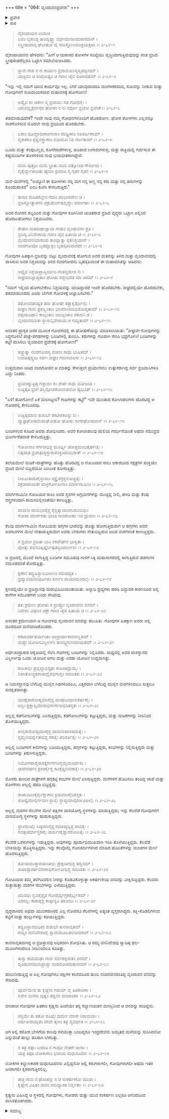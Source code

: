 +++
title = "064: ವೃಂದಾವನಪ್ರವೇಶಃ"
+++

<details><summary>ಪ್ರವೇಶ</summary>


।।   ಓಂ ಓಂ ನಮೋ ನಾರಾಯಣಾಯ।।   ಶ್ರೀ ವೇದವ್ಯಾಸಾಯ ನಮಃ ।।

ಶ್ರೀ ಕೃಷ್ಣದ್ವೈಪಾಯನ ವೇದವ್ಯಾಸ ವಿರಚಿತ  

**ಶ್ರೀ ಮಹಾಭಾರತ**

**ಖಿಲಭಾಗೇ ಹರಿವಂಶಃ**

**ವಿಷ್ಣು ಪರ್ವ**

**ಅಧ್ಯಾಯ 64**


</details>

<details><summary>ಸಾರ</summary>

ತೋಳಗಳ ಉತ್ಪಾತದಿಂದ ಪೀಡಿತರಾದ ವ್ರಜವಾಸಿಗಳು ಆ ಸ್ಥಾನವನ್ನು ತೊರೆದು ವೃಂದಾವನಕ್ಕೆ ಹೋದುದು.

</details>

>ವೈಶಂಪಾಯನ ಉವಾಚ  
ಏವಂ ವೃಕಾಂಶ್ಚ ತಾಂದೃಷ್ಟ್ವಾ ವರ್ಧಮಾನಾಂದುರಾಸದಾನ್ ।  
ಸಸ್ತ್ರೀಪುಮಾನ್ಸ ಘೋಷೋ ವೈ ಸಮಸ್ತೋಽಮಂತ್ರಯತ್ತದಾ ।।  ೨-೬೪-೧
> 
ವೈಶಂಪಾಯನನು ಹೇಳಿದನು: "ಹೀಗೆ ಆ ದುರಾಸದ ತೋಳಗಳ ಸಂಖ್ಯೆಯು ವೃದ್ಧಿಯಾಗುತ್ತಿರುವುದನ್ನು ಕಂಡ ವ್ರಜದ ಸ್ತ್ರೀಪುರುಷರೆಲ್ಲರೂ ಒಟ್ಟಾಗಿ ಸಮಾಲೋಚಿಸಿದರು.

>ಸ್ಥಾನೇ ನೇಹ ನ ನಃ ಕಾರ್ಯಂ ವ್ರಜಾಮೋಽನ್ಯನ್ಮಹದ್ವನಮ್ ।  
ಯಚ್ಛಿವಂ ಚ ಸುಖೋಷ್ಯಂ ಚ ಗವಾಂ ಚೈವ ಸುಖಾವಹಮ್ ।।  ೨-೬೪-೨
> 
"ಇನ್ನು ಇಲ್ಲಿ ನಮಗೆ ಯಾವ ಕಾರ್ಯವೂ ಇಲ್ಲ. ಬೇರೆ ಯಾವುದಾದರೂ ಮಂಗಳಕರವಾದ, ಸುಖವನ್ನು ನೀಡುವ ಮತ್ತು ಗೋವುಗಳಿಗೆ ಸುಖದಾಯಕವಾದ ಮಹಾವನಕ್ಕೆ ಹೋಗೋಣ!

>ಅದ್ಯೈವ ಕಿಂ ಚಿರೇಣ ಸ್ಮ ವ್ರಜಾಮಃ ಸಹ ಗೋಧನೈಃ ।  
ಯಾವದ್ವೃಕೈರ್ವಧಂ ಘೋರಂ ನ ನಃ ಸರ್ವೋ ವ್ರಜೋ ವ್ರಜೇತ್।।  ೨-೬೪-೩
> 
ತಡಮಾಡುವುದೇಕೆ? ಇಂದೇ ನಾವು ನಮ್ಮ ಗೋಧನಗಳೊಂದಿಗೆ ಹೊರಡೋಣ. ಘೋರ ತೋಳಗಳು ಎಲ್ಲವನ್ನೂ ನಾಶಗೊಳಿಸುವ ಮೊದಲೇ ನಾವು ವ್ರಜದಿಂದ ಹೊರಡಬೇಕು.

>ಏಶಾಂ ಧೂಮ್ರಾರುಣಾಂಗಾನಾಂ ದಂಷ್ಟ್ರಿಣಾಂ ನಖಕರ್ಷಿಣಾಮ್ ।  
ವೃಕಾಣಾಂ ಕೃಷ್ಣವಕ್ತ್ರಾಣಾಂ ಬಿಭೀಮೋ ನಿಶಿ ಗರ್ಜತಾಮ್ ।।  ೨-೬೪-೪
> 
ಬೂದು ಮತ್ತು ಕೆಂಪುಬಣ್ಣದ, ಕೋರೆದಾಡೆಗಳುಳ್ಳ, ಚೂಪಾದ ಉಗುರುಗಳುಳ್ಳ, ಮತ್ತು ರಾತ್ರಿಯಲ್ಲಿ ಗರ್ಜಿಸುವ ಈ ಕಪ್ಪುಮುಖಗಳ ತೊಳಗಳಿಂದ ನಾವು ಭಯಭೀತರಾಗಿದ್ದೇವೆ.

>ಮಮ ಪುತ್ರೋ ಮಮ ಭ್ರಾತಾ ಮಮ ವತ್ಸೋಽಥ ಗೌರ್ಮಮ ।  
ವೃಕೈರ್ವ್ಯಾಪಾದಿತಾ ಹ್ಯೇವಂ ಕ್ರಂದಂತಿ ಸ್ಮ ಗೃಹೇ ಗೃಹೇ ।।  ೨-೬೪-೫
> 
ಮನೆ-ಮನೆಗಳಲ್ಲಿ "ಅಯ್ಯೋ! ಈ ತೋಳಗಳು ನನ್ನ ಮಗ ನನ್ನ ಅಣ್ಣ ನನ್ನ ಕರು ಮತ್ತು ನನ್ನ ಹಸುಗಳನ್ನು ಕೊಂದುಹಾಕಿವೆ" ಎಂಬ ಕೂಗು ಕೇಳಿಬರುತ್ತಿದೆ."

>ತಾಸಾಂ ರುದಿತಶಬ್ದೇನ ಗವಾಂ ಹಂಭಾರವೇಣ ಚ ।  
ವ್ರಜಸ್ಯೋತ್ಥಾಪನಂ ಚಕ್ರುರ್ಘೋಷವೃದ್ಧಾಃ ಸಮಾಗತಾಃ ।।  ೨-೬೪-೬
> 
ಅವರ ರೋದನ ಶಬ್ದದಿಂದ ಮತ್ತು ಗೋವುಗಳ ಕೂಗಿನಿಂದ ಚಿಂತಿತರಾದ ವ್ರಜದ ವೃದ್ಧರು ಒಟ್ಟಾಗಿ ಅಲ್ಲಿಂದ ಹೊರಟುಹೋಗಲು ನಿಶ್ಚಯಿಸಿದರು.

>ತೇಷಾಂ ಮತಮಥಾಜ್ಞಾಯ ಗಂತುಂ ವೃಂದಾವನಂ ಪ್ರತಿ ।  
ವ್ರಜಸ್ಯ ವಿನಿವೇಶಾಯ ಗವಾಂ ಚೈವ ಹಿತಾಯ ಚ ।।  ೨-೬೪-೭  
ವೃಂದಾವನನಿವಾಸಾಯ ತಾಂಜ್ಞಾತ್ವಾ ಕೃತನಿಶ್ಚಯಾನ್ ।  
ನಂದಗೋಪೋ ಬೃಹದ್ವಾಕ್ಯಂ ಬೃಹಸ್ಪತಿರಿವಾದದೇ ।।  ೨-೬೪-೮
> 
ಗೋವುಗಳ ಹಿತಕ್ಕಾಗಿ ವ್ರಜವನ್ನು ಬಿಟ್ಟು ವೃಂದಾವನಕ್ಕೆ ಹೋಗುವ ಅವರ ಮತವನ್ನು ತಿಳಿದ ಮತ್ತು ವೃಂದಾವನದಲ್ಲಿ ವಾಸಿಸುವ ಅವರ ನಿಶ್ಚಯವನ್ನು ತಿಳಿದ ನಂದಗೋಪನು ಬೃಹಸ್ಪತಿಯಂತೆ ಈ ಮಹಾಮಾತನ್ನು ಆಡಿದನು:

>ಅದ್ಯೈವ ನಿಶ್ಚಯಪ್ರಾಪ್ತಿರ್ಯದಿ ಗಂತವ್ಯಮೇವ ನಃ ।  
ಶೀಘ್ರಮಾಜ್ಞಾಪ್ಯತಾಂ ಘೋಷಃ ಸಜ್ಜೀಭವತ ಮಾ ಚಿರಮ್ ।।  ೨-೬೪-೯
> 
"ನಮಗೆ ಇಲ್ಲಿಂದ ಹೋಗಬೇಕೆಂಬ ನಿಶ್ಚಯವನ್ನು ಮಾಡಿದ್ದಾದರೆ ಇಂದೇ ಹೊರಡಬೇಕು. ಶೀಘ್ರದಲ್ಲಿಯೇ ಹೊರಡಬೇಕು, ತಡಮಾಡಬಾರದು ಎಂದು ಬೇಗನೇ ಗೋವಳಕ್ಕೆ ಆಜ್ಞಾಪಿಸಬೇಕು."

>ತತೋಽವಘುಷ್ಯತ ತದಾ ಘೋಷೇ ತತ್ಪ್ರಾಕೃತೈರ್ಜನೈಃ ।  
ಶೀಘ್ರಂ ಗಾವಃ ಪ್ರಕಲ್ಪ್ಯಂತಾಂ ಭಾಂದಾಂಸಮಭಿರೋಪ್ಯತಾಮ್ ।।  ೨-೬೪-೧೦  
ವತ್ಸಯೂಥಾನಿ ಕಾಲ್ಯಂತಾಂ ಯುಜ್ಯಂತಾಂ ಶಕಟಾನಿ ಚ ।  
ವೃಂದಾವನಮಿತಃ ಸ್ಥಾನಾನ್ನಿವೇಶಾಯ ಚ ಗಮ್ಯತಾಮ್ ।।  ೨-೬೪-೧೧
> 
ಅನಂತರ ಪ್ರಾಕೃತ ಜನರ ಮೂಲಕ ಗೋವಳದಲ್ಲಿ ಈ ಘೋಷಣೆಯನ್ನು ಮಾಡಿಸಲಾಯಿತು: "ಶೀಘ್ರವೇ ಗೋವುಗಳನ್ನು ಸಿದ್ಧಗೊಳಿಸಿ! ಪಾತ್ರೆ-ಪಗಡಗಳನ್ನು ಬಂಡಿಗಳಲ್ಲಿ ತುಂಬಿಸಿ. ಕರುಗಳನ್ನು ಗುಂಪಾಗಿ ಸೇರಿಸಿ ಭದ್ರಗೊಳಿಸಿ! ಬಂಡಿಗಳನ್ನು ಕಟ್ಟಿ! ವಾಸಿಸಲು ವೃಂದಾವನ ಪ್ರದೇಶಕ್ಕೆ ಹೋಗೋಣ!"

>ತಚ್ಛ್ರುತ್ವಾ ನಂದಗೋಪಸ್ಯ ವಚನಂ ಸಾಧು ಭಾಷಿತಮ್ ।  
ಉದತಿಷ್ಠದ್ವ್ರಜಃ ಸರ್ವಃ ಶೀಘ್ರಂ ಗಮನಲಾಲಸಃ ।।  ೨-೬೪-೧೨
> 
ಉತ್ತಮವಾಗಿ ಆಡಿದ ನಂದಗೋಪನ ಆ ಮಾತನ್ನು ಕೇಳುತ್ತಲೇ ಪ್ರಯಾಣಿಸಲು ಉತ್ಸುಕರಾಗಿದ್ದ ಸರ್ವ ವ್ರಜವಾಸಿಗಳೂ ಎದ್ದು ನಿಂತರು.

>ಪ್ರಯಾಹ್ಯುತ್ತಿಷ್ಠ ಗಚ್ಛಾಮಃ ಕಿಂ ಶೇಷೇ ಸಾಧು ಯೋಜಯ ।  
ಉತ್ತಿಷ್ಠತಿ ವ್ರಜೇ ತಸ್ಮಿನ್ಗೋಪಕೋಲಾಹಲೋ ಹ್ಯಭೂತ್ ।।  ೨-೬೪-೧೩
> 
"ಏಳಿ! ಹೋಗೋಣ! ಏಕೆ ಮಲಗಿದ್ದೀರಿ? ಗಾಡಿಗಳನ್ನು ಕಟ್ಟಿ!" ಇವೇ ಮುಂತಾದ ಕೋಲಾಹಲಗಳು ಹೊರಟಿದ್ದ ಆ ಗೋಪರಲ್ಲಿ ಕೇಳಿಬಂದವು.

>ಉತ್ತಿಷ್ಠಮಾನಃ ಶುಶುಭೇ ಶಕಟೀಶಕಟಸ್ತು ಸಃ ।  
ವ್ಯಾಘ್ರಘೋಷಮಹಾಘೋಷೋ ಘೋಷಃ ಸಾಗರಘೋಷವಾನ್ ।।  ೨-೬೪-೧೪
> 
ಬಂಡಿಗಳಿಂದ ಕೂಡಿದ ಅವರು ಶೋಭಿಸಿದರು. ಅವರ ಕೋಲಾಹಲವು ಹುಲಿಯ ಗರ್ಝನೆಯಂತೆ ಅಥವಾ ಸಮುದ್ರದ ಭೋರ್ಗರೆತದಂತೆ ಕೇಳಿಬರುತ್ತಿತ್ತು.

>ಗೋಪೀನಾಂ ಗರ್ಗರೀಭಿಶ್ಚ ಮೂರ್ಧ್ನಿ ಚೋತ್ತಮಂಭಿತೈರ್ಘಟೈಃ ।  
ನಿಷ್ಪಪಾತ ವ್ರಜಾತ್ಪಂಕ್ತಿಸ್ತಾರಾಪಂಕ್ತಿರಿವಾಂಬರಾತ್ ।।  ೨-೬೪-೧೫
> 
ತಲೆಯಮೇಲೆ ಮಡಿಕೆ-ಪಾತ್ರೆಗಳನ್ನು ಹೊತ್ತು ಹೊರಟಿದ್ದ ಆ ಗೋಪಿಯರ ಸಾಲು ಆಕಾಶದಿಂದ ನಕ್ಷತ್ರಗಳ ಪಂಕ್ತಿಯೇ ವ್ರಜದ ಮೇಲೆ ಬಿದ್ದಿದೆಯೋ ಎಂಬಂತೆ ತೋರುತ್ತಿತ್ತು.

>ನೀಲಪೀತಾರುಣೈಸ್ತಾಸಾಂ ವಸ್ತ್ರೈರಗ್ರಸ್ತನೋಚ್ಛ್ರಿತೈಃ ।  
ಶಕ್ರಚಾಪಾಯತೇ ಪಂಕ್ತಿರ್ಗೋಪೀನಾಂ ಮಾರ್ಗಗಾಮಿನೀ ।।  ೨-೬೪-೧೬
> 
ಮಾರ್ಗಗಾಮಿನೀ ಗೋಪಿಯರ ಸಾಲು ಅವರ ಸ್ತನಗಳ ಅಗ್ರಭಾಗಗಳನ್ನು ಮುಚ್ಚಿದ್ದ ನೀಲಿ, ಹಳದಿ ಮತ್ತು ಕೆಂಪು ವಸ್ತ್ರಗಳಿಂದಾಗಿ ಕಾಮನಬಿಲ್ಲಿನಂತೆಯೇ ಕಾಣುತ್ತಿತ್ತು.

>ದಾಮನೀ ದಾಮಭಾರೈಶ್ಚ ಕೈಶ್ಚಿತ್ಕಾಯಾವಲಮಂಬಿಭಿಃ।  
ಗೋಪಾ ಮಾರ್ಗಗತಾ ಭಾಂತಿ ಸಾವರೋಹಾ ಇವ ದ್ರುಮಾಃ ।।  ೨-೬೪-೧೭
> 
ಕೆಲವು ಮಾರ್ಗಗಾಮಿನೀ ಗೋಪಿಯರು ಹಗ್ಗಗಳ ಭಾರವನ್ನು ಹೊತ್ತು ಹೋಗುತ್ತಿರುವಾಗ ಆ ಹಗ್ಗಗಳು ಅವರ ಅಂಗಾಂಗಗಳ ಮೇಲೆ ನೇತಾಡುತ್ತಿರುವಾಗ ಅವರು ಬೇರುಗಳು ನೇತುಬಿದ್ದಿರುವ ಆಲದ ಮರಗಳಂತೆ ಕಾಣುತ್ತಿದ್ದರು.

>ಸ ವ್ರಜೋ ವ್ರಜತಾ ಭಾತಿ ಶಕಟೌಘೇನ ಭಾಸ್ವತಾ ।  
ಪೋತೈಃ ಪವನವಿಕ್ಷಿಪ್ತೈರ್ನಿಷ್ಪತದ್ಭಿರಿವಾರ್ಣವಃ ।।  ೨-೬೪-೧೮
> 
ಆ ವ್ರಜದಲ್ಲಿ ಮುಂದೆ ಸಾಗುತ್ತಿದ್ದ ಬಂಡಿಗಳ ಸಮೂಹವು ಗಾಳಿಗೆ ಸಿಕ್ಕಿ ಮಹಾಸಾಗರದಲ್ಲಿ ಸಾಗುತ್ತಿರುವ ಹಡಗುಗಳ ಸಮೂಹದಂತೆ ತೋರುತ್ತಿತ್ತು.

>ಕ್ಷಣೇನ ತದ್ವ್ರಜಸ್ಥಾನಮೀರಿಣಂ ಸಮಪದ್ಯತ ।  
ದ್ರವ್ಯಾವಯವನಿರ್ಧೂತಂ ಕೀರ್ಣಂ ವಾಯಸಮಂದಲೈಃ ।।  ೨-೬೪-೧೯
> 
ಕ್ಷಣದಲ್ಲಿಯೇ ಆ ವ್ರಜಸ್ಥಾನವು ಮರುಭೂಮಿಯಂತಾಯಿತು. ಅನ್ನಾದಿ ದ್ರವ್ಯಗಳು ಹರಡಿ ಬಿದ್ದುದರ ಕಾರಣದಿಂದ ಅಲ್ಲಿ ಕಾಗೆಗಳ ಸಮೂಹಗಳೇ ಬಂದು ಸೇರಿದವು.

>ತತಃ ಕ್ರಮೇಣ ಘೋಷಃ ಸ ಪ್ರಾಪ್ತೋ ವೃಂದಾವನಂ ವನಮ್ ।  
ನಿವೇಶಂ ವಿಪುಲಂ ಚಕ್ರೇ ಗವಾಂ ಚೈವ ಹಿತಾಯ ಚ ।।  ೨-೬೪-೨೦
> 
ಅನಂತರ ಕ್ರಮೇಣವಾಗಿ ಆ ಗೋವಳವು ವೃಂದಾವನ ವನವನ್ನು ತಲುಪಿತು. ಗೋವುಗಳ ಹಿತಕ್ಕಾಗಿ ಅವರು ಅಲ್ಲಿ ದೂರದೂರ ಮನೆಮಾಡಿಕೊಂಡರು.

>ಶಕಟಾವರ್ತಪರ್ಯಂತಂ ಚಂದ್ರಾರ್ಧಾಕಾರಸಂಸ್ಥಿತಮ್ ।  
ಮಧ್ಯೇ ಯೋಜನವಿಸ್ತೀರ್ಣಂ ತಾವದ್ದ್ವಿಗುಣಮಾಯತಮ್ ।।  ೨-೬೪-೨೧
> 
ಅರ್ಧಚಂದ್ರಾಕಾರ ಆಕೃತಿಯಲ್ಲಿ ನೆಲೆಸಿ ಗಡಿಗಳಲ್ಲಿ ಬಂಡಿಗಳನ್ನು ನಿಲ್ಲಿಸಿದರು. ಮಧ್ಯದಲ್ಲಿ ಅವರ ವಾಸಸ್ಥಾನದ ವಿಸ್ತೀರ್ಣವು ಒಂದು ಯೋಜನ ಅಗಲ ಮತ್ತು ಎರಡು ಯೋಜನ ಉದ್ದವಾಗಿತ್ತು.

>ಕಂಟಕೀಭಿಃ ಪ್ರವೃದ್ಧಾಭಿಸ್ತಥಾ ಕಂಟಕಿತದ್ರುಮೈಃ ।  
ನಿಖಾತೋಚ್ಛ್ರಿತಶಾಖಾಗ್ರೈರಭಿಗುಪ್ತಂ ಸಮಂತತಃ ।।  ೨-೬೪-೨೨
> 
ಆ ನಿವಾಸಸ್ಥಾನವು ಬೆಳೆದಿದ್ದ ಮುಳ್ಳಿನ ಗಿಡಗಳಿಂದಲೂ, ಎತ್ತರವಾಗಿ ಬೆಳೆದಿದ್ದ ಮುಳ್ಳಿನ ಮರಗಳಿಂದಲೂ ಸುತ್ತಲೂ ಸುರಕ್ಷಿತವಾಗಿತ್ತು.

>ಮಂಥೈರಾರೋಪ್ಯಮಾಣೈಶ್ಚ  ಮಂಥಬಂಧಾನುಕರ್ಷಣೈಃ ।  
ಅದ್ಭಿಃ ಪ್ರಕ್ಷಾಲ್ಯಮಾನಾಭಿರ್ಗರ್ಗರೀಭಿರಿತಸ್ತತಃ ।।  ೨-೬೪-೨೩
> 
ಅಲ್ಲಲ್ಲಿ ಕಡಗೋಲುಗಳನ್ನು ಏರಿಸುತ್ತಿದ್ದರು, ಕಡಗೋಲುಗಳನ್ನು ಕಟ್ಟುತ್ತಿದ್ದರು, ಮತ್ತು ಮಡಿಕೆಗಳನ್ನು ನೀರಿನಿಂದ ತೊಳೆಯುತ್ತಿದ್ದರು.
> 
>ಕೀಲೈರಾರೋಪ್ಯಮಾಣೈಶ್ಚ ದಾಮನೀಪಾಶಪಾಶಿತೈಃ ।  
ಸ್ತಮ್ಭನೀಭಿರ್ಧೃತಾಭಿಶ್ಚ ಶಕಟೈಃ ಪರಿವರ್ತಿತೈಃ ।।  ೨-೬೪-೨೪
> 
ಅಲ್ಲಲ್ಲಿ ಬಂಡಿಗಳಿಗೆ ಕೀಲಿಗಳನ್ನು ಬಡಿಯುತ್ತಿದ್ದರು, ಹಗ್ಗಗಳನ್ನು ಕಟ್ಟುತ್ತಿದ್ದರು, ಕಂಭಗಳನ್ನು ನಿಲ್ಲಿಸುತ್ತಿದ್ದರು ಮತ್ತು ಬಂಡಿಗಳನ್ನು ತಿರುಗಿಸುತ್ತಿದ್ದರು.

>ನಿಯೋಗಪಾಶೈರಾಸಕ್ತೈರ್ಗರ್ಗರೀಸ್ತಮ್ಭಮೂರ್ಧಸು ।   
ಚಾದನಾರ್ಥಂ ಪ್ರಕೀರ್ಣೈಶ್ಚ ಕಟಕೈಸ್ತೃಣಸಂಕಟೈಃ ।।  ೨-೬೪-೨೫
> 
ಮೊಸರು ತುಂಬಿದ ಪಾತ್ರೆಗಳಿಗೆ ಹಗ್ಗಕಟ್ಟಿ ಕಂಭಗಳ ಮೇಲೆ ಏರಿಸುತ್ತಿದ್ದರು. ಮನೆಗಳಿಗೆ ಹೊದಿಸಲು ತಂದಿದ್ದ ಚಾಪೆ ಮತ್ತು ಸೋಗೆಗಳು ಅಲ್ಲಲ್ಲಿ ಹರಡಿ ಬಿದ್ದಿದ್ದವು.

>ಶಾಖಾವಿಟಂಕೈರ್ವೃಕ್ಷಾಣಾಂ ಕ್ರಿಯಮಾಣೈರಿತಸ್ತತಃ ।  
ಶೋಧ್ಯಮಾನೈರ್ಗವಾಂ ಸ್ಥಾನೈಃ ಸ್ಥಾಪ್ಯಮಾನೈರುಲೂಖಲೈಃ ।।  ೨-೬೪-೨೬
> 
ಅಲ್ಲಲ್ಲಿ ಮರಗಳ ರೆಂಬೆಗಳ ಮೇಲೆ ಪಕ್ಷಿಗಳ ವಾಸಯೋಗ್ಯ ಸ್ಥಳಗಳನ್ನು ಮಾಡುತ್ತಿದ್ದರು; ಇನ್ನು ಕೆಲವೆಡೆ ಗೋವುಗಳಿಗೆ ವಾಸಯೋಗ್ಯ ಸ್ಥಳಗಳನ್ನು ಹುಡುಕುತ್ತಿದ್ದರು.

>ಪ್ರಾಂಮುಖೈಃ ಸಿಚ್ಯಮಾನೈಶ್ಚ ಸಂದೀಪ್ಯದ್ಭಿಶ್ಚ ಪಾವಕೈಃ ।  
ಸವತ್ಸಚರ್ಮಾಸ್ತರಣೈಃ ಪರ್ಯಂಕೈಶ್ಚಾವರೋಪಿತೈಃ ।।  ೨-೬೪-೨೭
 
ಕೆಲವೆಡೆ ಒರಳುಗಳನ್ನು ಇಡುತ್ತಿದ್ದರು. ಅವುಗಳನ್ನು ಪೂರ್ವಾಭಿಮುಖವಾಗಿ ಇರಿಸಿ ತೊಳೆಯುತ್ತಿದ್ದರು. ಕೆಲವೆಡೆ ಬೆಂಕಿಯನ್ನು ಹೊತ್ತಿಸುತ್ತಿದ್ದರು. ಇನ್ನು ಕೆಲವೊಮ್ಮೆ ಗೋಚರ್ಮಗಳಿಂದ ಮಾಡಿದ ಹೊದಿಕೆಗಳನ್ನು ಮಂಚಗಳ ಮೇಲೆ ಹೊದೆಸುತ್ತಿದ್ದರು.

>ತೋಯಮುತ್ತಾರಯಂತೀಭಿಃ ಪ್ರೇಕ್ಷಂತೀಭಿಶ್ಚ ತದ್ವನಮ್ ।  
ಶಾಖಾಶ್ಚಾಕರ್ಷಮಾಣಾಭಿರ್ಗೋಪೀಭಿಶ್ಚ ಸಮಂತತಃ ।।  ೨-೬೪-೨೮
> 
 ಗೋಪಿಯರು ತಮ್ಮ ತಲೆಗೂದಲಿನ ನೀರನ್ನು ಕೊಡವಿಕೊಳ್ಳುತ್ತಾ ಆಕರ್ಷಣೀಯ ವನವನ್ನು ವೀಕ್ಷಿಸುತ್ತಿದ್ದರು. ಕೆಲವರು ಸುತ್ತಾಡುತ್ತಾ ಮರಗಳ ರೆಂಬೆಗಳನ್ನು ಎಳೆಯುತ್ತಿದ್ದರು.

>ಯುವಭಿಃ ಸ್ಥವಿರೈಶ್ಚೈವ ಗೋಪೈರ್ವ್ಯಗ್ರಕರೈರ್ಭೃಶಮ್ ।  
ವಿಶಸದ್ಭಿಃ ಕುಠಾರೈಶ್ಚ ಕಾಷ್ಠಾನ್ಯಪಿ ತರೂನಪಿ ।।  ೨-೬೪-೨೯

ವೃದ್ಧರಾಗಿರಲಿ ಅಥವಾ ಯುವಕರಾಗಿರಲಿ ಎಲ್ಲ ಗೋಪರೂ ಕೆಲಸಗಳಲ್ಲಿ ಅತ್ಯಂತ ವ್ಯಸ್ತರಾಗಿದ್ದರು. ಕತ್ತಿ-ಕೊಡಲಿಗಳಿಂದ ಕಟ್ಟಿಗೆ ಮತ್ತು ಹುಲ್ಲುಗಳನ್ನು ಕಡಿಯುತ್ತಿದ್ದರು.  

>ತದ್ವ್ರಜಸ್ಥಾನಮಧಿಕಂ ಶುಶುಭೇ ಕಾನನಾವೃತಮ್ ।  
ರಮ್ಯಂ ವನನಿವೇಶಂವೈ ಸ್ವಾದುಮೂಲಫಲೋದಕಮ್ ।।  ೨-೬೪-೩೦

ಕಾನನಾವೃತವಾಗಿದ್ದ ಆ ವ್ರಜಸ್ಥಾನವು ಅಧಿಕವಾಗಿ ಶೋಭಿಸಿತು. ಆ ರಮ್ಯ ವನನಿವೇಶವು ಸ್ವಾದಿಷ್ಠ ಫಲ-ಮೂಲಗಳಿಂದಲೂ ನೀರಿನಿಂದಲೂ ಕೂಡಿತ್ತು.

>ತಾಸ್ತು ಕಾಮದುಘಾ ಗಾವಃ ಸರ್ವಪಕ್ಷಿರುತಂ ವನಮ್ ।  
ವೃಂದಾವನಮನುಪ್ರಾಪ್ತಾ ನಂದನೋಪಮಕಾನನಮ್ ।।  ೨-೬೪-೩೧
> 
ಹಾಲುನೀಡುತ್ತಿದ್ದ ಆ ಎಲ್ಲ ಗೋವುಗಳೂ ಪಕ್ಷಿಗಳ ಕಲರವದಿಂದ ತುಂಬಿ ನಂದನವನದಂತಿದ್ದ ವೃಂದಾವನ ವನವನ್ನು ಸೇರಿದವು.

>ಪೂರ್ವಮೇವ ತು ಕೃಷ್ಣೇನ ಗವಾಮ್ ವೈ ಹಿತಕಾರಿಣಾ ।   
ಶಿವೇನ ಮನಸಾ ದೃಷ್ಟಂ ತದ್ವನಂ ವನಚಾರಿಣಾ ।।  ೨-೬೪-೩೨

ವನಚಾರೀ ಗೋವುಗಳ ಹಿತಕಾರಿ ಕೃಷ್ಣನು ಹಿಂದೆಯೇ ತನ್ನ ಕಲ್ಯಾಣಚಿಂತನ ಮನಸ್ಸಿನಿಂದ ಆ ವನವನ್ನು ಕಂಡಿದ್ದನು.

>ಪಶ್ಚಿಮೇ ತು ತತೋ ರೂಖ್ಷೇ ಧರ್ಮೇ ಮಾಸೇ ನಿರಾಮಯೇ ।  
ವರ್ಷತೀವಾಮೃತಂ ದೇವೇ ತೃಣಂ ತತ್ರ ವ್ಯವರ್ಧತ ।।  ೨-೬೪-೩೩

ಆಗ ಅಲ್ಲಿ ಕಠೋರ ಬೇಸಗೆಯ ಕಾಲವು ಕಳೆಯುತ್ತಾ ಬಂದಿದ್ದರೂ ಇಂದ್ರದೇವನು ಅಮೃತದ ಮಳೆಯನ್ನು ಸುರಿಸಿದನೋ ಎನ್ನುವಂತೆ ಹುಲ್ಲು ಹಸಿರಾಗಿ ಬೆಳೆದಿತ್ತು.

>ನ ತತ್ರ ವತ್ಸಾಃ ಸೀದಂತಿ ನ ಗಾವೋ ನೇತರೇ ಜಾನಾಃ ।  
ಯತ್ರ ತಿಷ್ಠತಿ ಲೋಕಾಣಾಂ ಭವಾಯ ಮಧುಸೂದನಃ ।।  ೨-೬೪-೩೪

ಲೋಕಗಳ ಕಲ್ಯಾಣಕಾರಕ ಮಧುಸೂದನನು ಎಲ್ಲಿದ್ದನೋ ಅಲ್ಲಿ ಕರುಗಳಾಗಲೀ, ಗೋವುಗಳಾಗಲೀ ಅಥವಾ ಇತರ ಜನರಾಗಲೀ ಕೃಶರಾಗುತ್ತಿರಲಿಲ್ಲ.

>ತಾಶ್ಚ ಗಾವಃ ಸ ಘೋಷಸ್ತು ಸ ಚ ಸಂಕರ್ಷಣೋ ಯುವಾ ।  
ಕೃಷ್ಣೇನ ವಿಹಿತಂ ವಾಸಂ ಸಮಧ್ಯಾಸತ ನಿರ್ವೃತಾಃ ।।  ೨-೬೪-೩೫

ಕೃಷ್ಣನು ವಿಹಿಸಿದ್ದ ಆ ಸ್ಥಳದಲ್ಲಿ ಗೋವುಗಳು, ಗೋಪರು ಮತ್ತು ಯುವ ಸಂಕರ್ಷಣ ಎಲ್ಲರೂ ಆನಂದದಿಂದ ವಾಸಿಸತೊಡಗಿದರು.

<details><summary>ಸಮಾಪ್ತಿ</summary>

ಇತಿ ಶ್ರೀಮಹಾಭಾರತೇ ಖಿಲೇಷು ಹರಿವಂಶೇ ವಿಷ್ಣುಪರ್ವಣಿ ವೃಂದಾವನಪ್ರವೇಶೇ ಚತುಷಷ್ಟಿತಮೋಽಧ್ಯಾಯಃ

</details>
